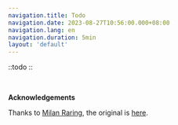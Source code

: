 ```yaml
---
navigation.title: Todo
navigation.date: 2023-08-27T10:56:00.000+08:00
navigation.lang: en
navigation.duration: 5min
layout: 'default'
---
```


::todo
::

<br />


**Acknowledgements**

Thanks to [Milan Raring](https://twitter.com/MilanRaring), the original is [here](https://codepen.io/milanraring/pen/QWbqBGo).
